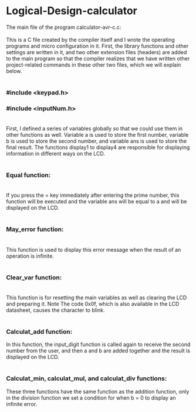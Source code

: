 # Logical-Design-calculator
The main file of the program calculator-avr-c.c:</br></br>
This is a C file created by the compiler itself and I wrote the operating programs and micro configuration in it. First, the library functions and other settings are written in it, and two other extension files (headers) are added to the main program so that the compiler realizes that we have written other project-related commands in these other two files, which we will explain below.</br></br>
### #include <keypad.h></br>
### #include <inputNum.h></br></br>
First, I defined a series of variables globally so that we could use them in other functions as well. Variable a is used to store the first number, variable b is used to store the second number, and variable ans is used to store the final result. The functions display1 to display4 are responsible for displaying information in different ways on the LCD.</br></br>
### Equal function:</br></br>
If you press the = key immediately after entering the prime number, this function will be executed and the variable ans will be equal to a and will be displayed on the LCD.</br></br>
### May_error function:</br></br>
This function is used to display this error message when the result of an operation is infinite.</br></br>
### Clear_var function:</br></br>
This function is for resetting the main variables as well as clearing the LCD and preparing it. Note The code 0x0f, which is also available in the LCD datasheet, causes the character to blink.</br></br>
### Calculat_add function:
In this function, the input_digit function is called again to receive the second number from the user, and then a and b are added together and the result is displayed on the LCD.</br></br>
### Calculat_min, calculat_mul, and calculat_div functions:
These three functions have the same function as the addition function, only in the division function we set a condition for when b = 0 to display an infinite error.</br></br>
